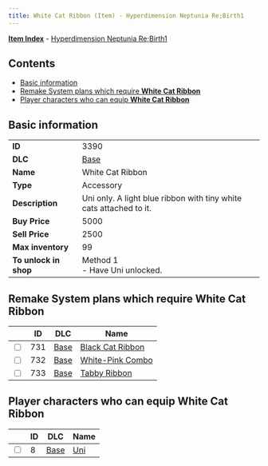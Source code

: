 ```yaml
---
title: White Cat Ribbon (Item) - Hyperdimension Neptunia Re;Birth1
---
```


[**Item Index**](/neptunia/rb1/item/index.html) - [Hyperdimension Neptunia Re;Birth1](/neptunia/rb1)

## Contents

- [Basic information](#basic-information)
- [Remake System plans which require **White Cat Ribbon**](#remake-system-plans-which-require-white-cat-ribbon)
- [Player characters who can equip **White Cat Ribbon**](#player-characters-who-can-equip-white-cat-ribbon)

## Basic information

|   |   |
| -- | -- |
| **ID** | 3390 |
| **DLC** | [Base](/neptunia/rb1/dlc/1-base.html) |
| **Name** | White Cat Ribbon |
| **Type** | Accessory |
| **Description** | Uni only. A light blue ribbon with tiny white cats attached to it. |
| **Buy Price** | 5000 |
| **Sell Price** | 2500 |
| **Max inventory** | 99 |
| **To unlock in shop** | Method 1<br />- Have Uni unlocked. |


## Remake System plans which require **White Cat Ribbon**

|    | ID | DLC | Name |
| -- | -- | --- | ---- |
| <input type="checkbox" id="rb1-quest-1-731" class="trackbox" /> | 731 | [Base](/neptunia/rb1/dlc/1-base.html) | [Black Cat Ribbon](/neptunia/rb1/quest/1-731-black-cat-ribbon.html) |
| <input type="checkbox" id="rb1-quest-1-732" class="trackbox" /> | 732 | [Base](/neptunia/rb1/dlc/1-base.html) | [White-Pink Combo](/neptunia/rb1/quest/1-732-white-pink-combo.html) |
| <input type="checkbox" id="rb1-quest-1-733" class="trackbox" /> | 733 | [Base](/neptunia/rb1/dlc/1-base.html) | [Tabby Ribbon](/neptunia/rb1/quest/1-733-tabby-ribbon.html) |


## Player characters who can equip **White Cat Ribbon**

|    | ID | DLC | Name |
| -- | -- | --- | ---- |
| <input type="checkbox" id="rb1-player-1-8" class="trackbox" /> | 8 | [Base](/neptunia/rb1/dlc/1-base.html) | [Uni](/neptunia/rb1/player/1-8-uni.html) |
